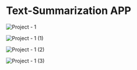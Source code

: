 # Text-Summarization APP

![Project - 1](https://user-images.githubusercontent.com/97382532/184477143-6a14178c-b778-4e13-88f8-88562e44f7d8.jpg)



![Project - 1 (1)](https://user-images.githubusercontent.com/97382532/184477261-e47bfcec-692d-4284-9a8a-8852ccbd9fc5.jpg)

![Project - 1 (2)](https://user-images.githubusercontent.com/97382532/184477305-969efe85-25b7-46d4-b1b4-934b8da727c1.jpg)

![Project - 1 (3)](https://user-images.githubusercontent.com/97382532/184477325-a6ff01dc-4c60-4f29-b50a-aefb7fa9c796.jpg)

